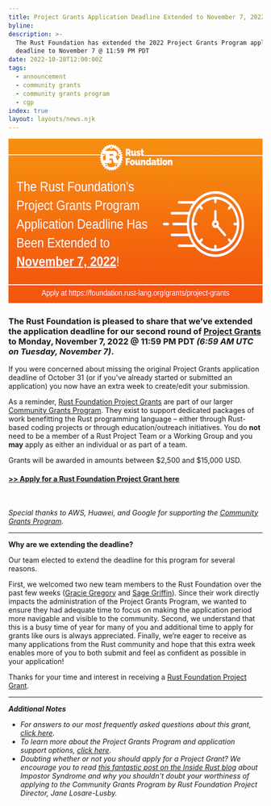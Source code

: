 ```yaml
---
title: Project Grants Application Deadline Extended to November 7, 2022
byline:
description: >-
  The Rust Foundation has extended the 2022 Project Grants Program application
  deadline to November 7 @ 11:59 PM PDT 
date: 2022-10-28T12:00:00Z
tags:
  - announcement
  - community grants
  - community grants program
  - cgp
index: true
layout: layouts/news.njk
---
```

<img width="580" height="326" alt="Orange gradient background with white rust foundation logo up top (letter &quot;R&quot; inside gear icon) with the following white bolded text: &quot;The Project Grants Application Deadline has been extended to November, 7, 2022&quot;. To the right of this text is a white line graphic of a clock speeding by. This section is separated by a white horizonal line. Underneath the line is white text that says &quot;Apply now: https://sky-winds.cloudvent.net/grants/project-grants&quot;" title="Project Grants 2022 Application Deadline Extended to November 7" src="/img/news/2022-10-28-project-grants-deadline-extension/project-grants-deadline.png" />

### **The Rust Foundation is pleased to share that we’ve extended the application deadline for our second round of&nbsp;[<u>Project Grants</u>](https://foundation.rust-lang.org/grants/project-grants/) to Monday, November 7, 2022 @ 11:59 PM PDT&nbsp;*(6:59 AM UTC on Tuesday, November 7)*.**

If you were concerned about missing the original Project Grants application deadline of October 31 (or if you've already started or submitted an application) you now have an extra week to create/edit your submission.

As a reminder, [<u>Rust Foundation Project Grants</u>](https://foundation.rust-lang.org/grants/project-grants/) are part of our larger [<u>Community Grants Program</u>](https://foundation.rust-lang.org/grants/). They exist to support dedicated packages of work benefitting the Rust programming language – either through Rust-based coding projects or through education/outreach initiatives. You do **not** need to be a member of a Rust Project Team or a Working Group and you **may** apply as either an individual or as part of a team.&nbsp;

Grants will be awarded in amounts between $2,500 and $15,000 USD.&nbsp;

#### [**<u>&gt;&gt; Apply for a Rust Foundation Project Grant here</u>**](https://app.smarterselect.com/programs/80957-Rust-Foundation)

&nbsp;

*Special thanks to AWS, Huawei, and Google for supporting the&nbsp;*[*<u>Community Grants Program</u>*](https://foundation.rust-lang.org/grants/)*.*​​​​​

---

**Why are we extending the deadline?**

Our team elected to extend the deadline for this program for several reasons.

First, we welcomed two new team members to the Rust Foundation over the past few weeks ([<u>Gracie Gregory</u>](https://foundation.rust-lang.org/news/2022-10-06-welcome-gracie-gregory-director-of-communications/) and&nbsp;[<u>Sage Griffi</u>n](__notset__)). Since their work directly impacts the administration of the Project Grants Program, we wanted to ensure they had adequate time to focus on making the application period more navigable and visible to the community. Second, we understand that this is a busy time of year for many of you and additional time to apply for grants like ours is always appreciated. Finally, we’re eager to receive as many applications from the Rust community and hope that this extra week enables more of you to both submit and feel as confident as possible in your application\!&nbsp;

Thanks for your time and interest in receiving a&nbsp;[<u>Rust Foundation Project Grant</u>](https://foundation.rust-lang.org/grants/project-grants/).

---

***Additional Notes***

* *For answers to our most frequently asked questions about this grant, [<u>click here</u>](https://foundation.rust-lang.org/grants-faqs/#project-grants).&nbsp;*
* *To learn more about the Project Grants Program and application support options, [<u>click here</u>](https://foundation.rust-lang.org/grants/project-grants/).&nbsp;*
* *Doubting whether or not you should apply for a Project Grant? We encourage you to read [this fantastic post on the Inside Rust blog](https://blog.rust-lang.org/inside-rust/2022/04/19/imposter-syndrome.html)&nbsp;about Impostor Syndrome and why you shouldn't doubt your worthiness of applying to the Community Grants Program by Rust Foundation Project Director, Jane Losare-Lusby.&nbsp;*